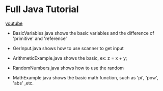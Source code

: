 # Full Java Tutorial
[youtube](https://www.youtube.com/watch?v=xTtL8E4LzTQ)

- BasicVariables.java shows the basic variables and the difference of 'primitive' and 'reference'

- GerInput.java shows how to use scanner to get input

- ArithmeticExample.java shows the basic, ex: z = x + y;

- RandomNumbers.java shows how to use the random

- MathExample.java shows the basic math function, such as 'pi', 'pow', 'abs' ,etc.


